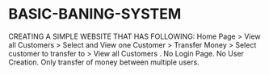 # BASIC-BANING-SYSTEM
CREATING A SIMPLE WEBSITE THAT HAS FOLLOWING: Home Page > View all Customers > Select and View one Customer > Transfer Money > Select customer to transfer to > View all Customers .  No Login Page. No User Creation. Only transfer of money between multiple users.
